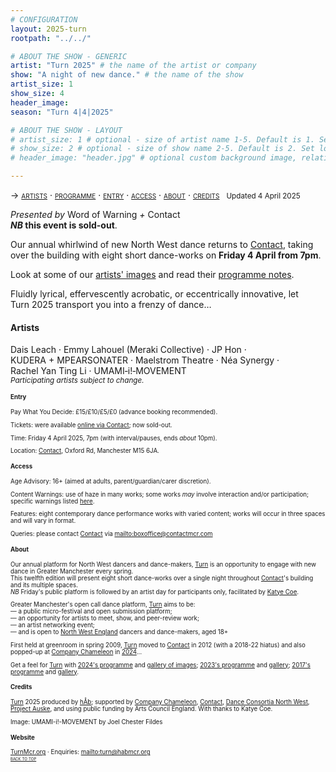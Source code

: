 ```yaml
---
# CONFIGURATION
layout: 2025-turn
rootpath: "../../"

# ABOUT THE SHOW - GENERIC
artist: "Turn 2025" # the name of the artist or company
show: "A night of new dance." # the name of the show
artist_size: 1
show_size: 4
header_image:  
season: "Turn 4|4|2025"

# ABOUT THE SHOW - LAYOUT
# artist_size: 1 # optional - size of artist name 1-5. Default is 1. Set longer names to lower values
# show_size: 2 # optional - size of show name 2-5. Default is 2. Set longer names to lower values
# header_image: "header.jpg" # optional custom background image, relative to current page

---
```

<span style='font-variant: small-caps'>→ [artists](/current/2025-turn/#artists) · [programme](/current/2025-turn/programme) · [entry](/current/2025-turn/#entry) · [access](/current/2025-turn/#access) · [about](/current/2025-turn/#about) · [credits](/current/2025-turn/#credits)</span>&ensp; <small>Updated 4 April 2025</small>        
        
*Presented by* Word of Warning *+* Contact<br>***NB* this event is sold-out**.        
        
Our annual whirlwind of new North West dance returns to <a href="https://contactmcr.com" target="_blank">Contact</a>, taking over the building with eight short dance-works on **Friday 4 April from 7pm**.         
         
Look at some of our [artists' images](/galleries/2025-turnpre/) and read their [programme notes](/current/2025-turn/programme).         
         
Fluidly lyrical, effervescently acrobatic, or eccentrically innovative, let Turn&nbsp;2025 transport you into a frenzy of dance…         
         
#### Artists         
Dais&nbsp;Leach&nbsp;· Emmy&nbsp;Lahouel (Meraki&nbsp;Collective)&nbsp;· JP&nbsp;Hon&nbsp;· KUDERA&nbsp;+&nbsp;MPEARSONATER&nbsp;· Maelstrom&nbsp;Theatre&nbsp;· Néa&nbsp;Synergy&nbsp;· Rachel&nbsp;Yan&nbsp;Ting&nbsp;Li&nbsp;· UMAMI&#8209;i!&#8209;MOVEMENT&ensp; <small>*Participating&nbsp;artists&nbsp;subject&nbsp;to&nbsp;change.*<small>         
        
#### Entry         
Pay What You Decide: £15/£10/£5/£0 (advance booking recommended).        
         
Tickets: were available <a href="https://contactmcr.com/book/instance/358758" target="_blank">online via Contact</a>; now sold-out.         
         
Time: Friday 4 April 2025, 7pm (with interval/pauses, ends *about* 10pm).         
             
Location: <a href="https://contactmcr.com/visit/getting-here" target="_blank">Contact</a>, Oxford Rd, Manchester M15 6JA.         
        
#### Access         
Age Advisory: 16+ (aimed at adults, parent/guardian/carer discretion).         
         
Content Warnings: use of haze in many works; some works *may* involve interaction and/or participation; specific warnings listed [here](/warnings).         
        
Features: eight contemporary dance performance works with varied content; works will occur in three spaces and will vary in format.
         
Queries: please contact <a href="https://contactmcr.com/visit/access" target="_blank">Contact</a> via <mailto:boxoffice@contactmcr.com>        
         
#### About         
Our annual platform for North West dancers and dance-makers, [Turn](/hab/turn) is an opportunity to engage with new dance in Greater Manchester every spring.<br>This twelfth edition will present eight short dance-works over a single night throughout <a href="https://contactmcr.com" target="_blank">Contact</a>'s building and its multiple spaces.<br>*NB* Friday's public platform is followed by an artist day for participants only, facilitated by <a href="https://katyecoe.org" target="_blank">Katye Coe</a>.         
        
Greater Manchester's open call dance platform, [Turn](/hab/turn) aims to be:<br>— a public micro-festival and open submission platform;<br>— an opportunity for artists to meet, show, and peer-review work;<br>— an artist networking event;<br>— and is open to <a href="http://en.wikipedia.org/wiki/North_West_England" target="_blank">North West England</a> dancers and dance-makers, aged 18+         
        
First held at greenroom in spring 2009, [Turn](/hab/turn) moved to <a href="https://contactmcr.com" target="_blank">Contact</a> in 2012 (with a 2018-22 hiatus) and also popped-up at <a href="https://companychameleon.com" target="_blank">Company Chameleon</a> in [2024](/archive/2024-turn)…          

Get a feel for [Turn](/hab/turn) with [2024's programme](/archive/2024-turn) and [gallery of images](/galleries/2024-turn); [2023's programme](/archive/2023-turn) and [gallery](/galleries/2023-turn); [2017's programme](/archive/2017-turn) and [gallery](/galleries/2017-turn).         
        
#### Credits                 
[Turn](/hab/turn) 2025 produced by [hÅb](/hab); supported by <a href="https://companychameleon.com" target="_blank">Company Chameleon</a>, <a href="https://contactmcr.com" target="_blank">Contact</a>, <a href="https://danceconsortianorthwest.org" target="_blank">Dance Consortia North West</a>, <a href="https://projectauske.com" target="_blank">Project Auske</a>, and using public funding by Arts Council England. With thanks to Katye Coe.         
         
Image: UMAMI-i!-MOVEMENT by Joel Chester Fildes           
        
#### Website         
<a href="https://turnmcr.org" target="_blank">TurnMcr.org</a> · Enquiries: <mailto:turn@habmcr.org>         
<small><span style='font-variant: small-caps'>[back to top](/current/2025-turn)</span></small>
